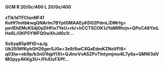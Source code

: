 #### GCM R 20/0c/400 L 20/0c/400
**zTik1dTFCtsnNF41**<br/>**KoHf7mitbkwgQNArlm7BYptGMAAEyKDG2PdmL/DMrfg=**<br/>**pm1EhEMcKSdjOpDHFix7YeU+rh/+hCCTSCOK1JYaMlRhrjn+QPoC48YmLHo6L/GKP5YWFQ0wXhJd0c1r...**<br/><br/>
**SsSyq85p9FtD+pJg**<br/>**Ub35IWfKyhGH26gerSJ0a+3e9/6wCXQaEdmKZNoVFl8=**<br/>**q03lw+eb9p/b3nG1hjpYIXt+QJImrVvASZPvTlntymjmo4L7y6a+QMW3dVMOpyy4KKg3U+/FhXIvFXPf...**